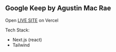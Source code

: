 ## Google Keep by Agustin Mac Rae

Open [LIVE SITE](https://notes-agus.vercel.app) on Vercel

Tech Stack:  
- Next.js (react)
- Tailwind  

